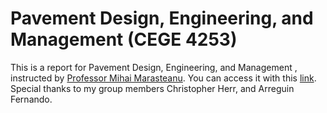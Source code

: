 # Pavement Design, Engineering, and Management (CEGE 4253)

This is a report for Pavement Design, Engineering, and Management , instructed by [Professor Mihai Marasteanu](https://cse.umn.edu/cege/marasteanu-mihai). You can access it with this [link](https://github.com/shambhavikhanal/Trunk-Highway-13/blob/main/Trunk%20Highway%2013%20Project%20Report%20Group%201.pdf).
Special thanks to my group members Christopher Herr, and Arreguin Fernando.
